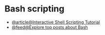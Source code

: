 # Bash scripting

- [@article@Interactive Shell Scripting Tutorial](https://www.learnshell.org/en/Welcome)
- [@feed@Explore top posts about Bash](https://app.daily.dev/tags/bash?ref=roadmapsh)